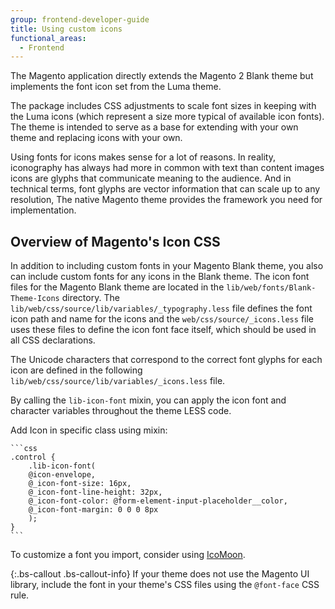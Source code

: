 ```yaml
---
group: frontend-developer-guide
title: Using custom icons
functional_areas:
  - Frontend
---
```


The Magento application directly extends the Magento 2 Blank theme but implements the font icon set from the Luma theme.

The package includes CSS adjustments to scale font sizes in keeping with the Luma icons (which represent a size more typical of available icon fonts). The theme is intended to serve as a base for extending with your own theme and replacing icons with your own.

Using fonts for icons makes sense for a lot of reasons. In reality, iconography has always had more in common with text than content images icons are glyphs that communicate meaning to the audience. And in technical terms, font glyphs are vector information that can scale up to any resolution, The native Magento theme provides the framework you need for implementation.


## Overview of Magento's Icon CSS

In addition to including custom fonts in your Magento Blank theme, you also can include custom fonts for any icons in the Blank theme. The icon font files for the Magento Blank theme are located in the `lib/web/fonts/Blank-Theme-Icons` directory. The `lib/web/css/source/lib/variables/_typography.less` file defines the font icon path and name for the icons and the `web/css/source/_icons.less` file uses these files to define the icon font face itself, which should be used in all CSS declarations.
 
 The Unicode characters that correspond to the correct font glyphs for each icon are defined in the following `lib/web/css/source/lib/variables/_icons.less` file.
 
By calling the `lib-icon-font` mixin, you can apply the icon font and character variables throughout the theme LESS code.

Add Icon in specific class using mixin: 
  
    ```css
    .control {
        .lib-icon-font(
        @icon-envelope,
        @_icon-font-size: 16px,
        @_icon-font-line-height: 32px,
        @_icon-font-color: @form-element-input-placeholder__color,
        @_icon-font-margin: 0 0 0 8px
        );
    }
    ```

To customize a font you import, consider using [IcoMoon](https://icomoon.io/app/).

{:.bs-callout .bs-callout-info}
If your theme does not use the Magento UI library, include the font in your theme's CSS files using the `@font-face` CSS rule.
